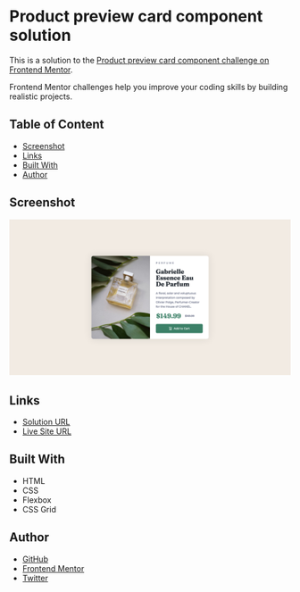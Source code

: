 # Product preview card component solution

This is a solution to the [Product preview card component challenge on Frontend Mentor](https://www.frontendmentor.io/challenges/product-preview-card-component-GO7UmttRfa).

Frontend Mentor challenges help you improve your coding skills by building realistic projects.

## Table of Content

- [Screenshot](#screenshot)
- [Links](#links)
- [Built With](#built-with)
- [Author](#author)

## Screenshot

![](./images/screenshot-desktop.png)

## Links

- [Solution URL](https://github.com/ionStici/product-preview-card-component)
- [Live Site URL](https://ionstici.github.io/product-preview-card-component)

## Built With

- HTML
- CSS
- Flexbox
- CSS Grid

## Author

- [GitHub](https://github.com/ionStici)
- [Frontend Mentor](https://www.frontendmentor.io/profile/ionStici)
- [Twitter](https://twitter.com/IonStici3)
